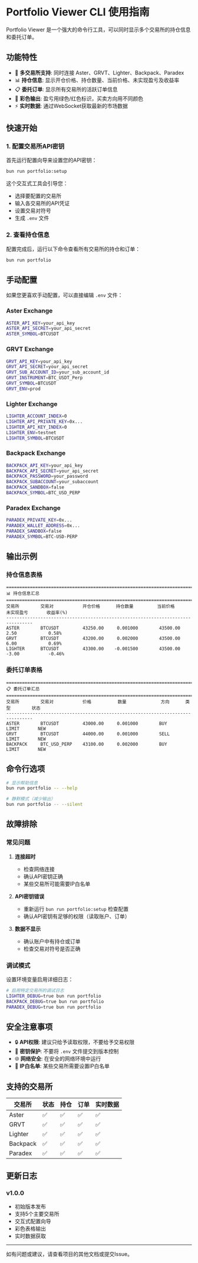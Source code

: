 # Portfolio Viewer CLI 使用指南

Portfolio Viewer 是一个强大的命令行工具，可以同时显示多个交易所的持仓信息和委托订单。

## 功能特性

- 🔄 **多交易所支持**: 同时连接 Aster、GRVT、Lighter、Backpack、Paradex
- 📊 **持仓信息**: 显示开仓价格、持仓数量、当前价格、未实现盈亏及收益率
- 📋 **委托订单**: 显示所有交易所的活跃订单信息
- 🎨 **彩色输出**: 盈亏用绿色/红色标识，买卖方向用不同颜色
- ⚡ **实时数据**: 通过WebSocket获取最新的市场数据

## 快速开始

### 1. 配置交易所API密钥

首先运行配置向导来设置您的API密钥：

```bash
bun run portfolio:setup
```

这个交互式工具会引导您：
- 选择要配置的交易所
- 输入各交易所的API凭证
- 设置交易对符号
- 生成 `.env` 文件

### 2. 查看持仓信息

配置完成后，运行以下命令查看所有交易所的持仓和订单：

```bash
bun run portfolio
```

## 手动配置

如果您更喜欢手动配置，可以直接编辑 `.env` 文件：

### Aster Exchange
```bash
ASTER_API_KEY=your_api_key
ASTER_API_SECRET=your_api_secret
ASTER_SYMBOL=BTCUSDT
```

### GRVT Exchange
```bash
GRVT_API_KEY=your_api_key
GRVT_API_SECRET=your_api_secret
GRVT_SUB_ACCOUNT_ID=your_sub_account_id
GRVT_INSTRUMENT=BTC_USDT_Perp
GRVT_SYMBOL=BTCUSDT
GRVT_ENV=prod
```

### Lighter Exchange
```bash
LIGHTER_ACCOUNT_INDEX=0
LIGHTER_API_PRIVATE_KEY=0x...
LIGHTER_API_KEY_INDEX=0
LIGHTER_ENV=testnet
LIGHTER_SYMBOL=BTCUSDT
```

### Backpack Exchange
```bash
BACKPACK_API_KEY=your_api_key
BACKPACK_API_SECRET=your_api_secret
BACKPACK_PASSWORD=your_password
BACKPACK_SUBACCOUNT=your_subaccount
BACKPACK_SANDBOX=false
BACKPACK_SYMBOL=BTC_USD_PERP
```

### Paradex Exchange
```bash
PARADEX_PRIVATE_KEY=0x...
PARADEX_WALLET_ADDRESS=0x...
PARADEX_SANDBOX=false
PARADEX_SYMBOL=BTC-USD-PERP
```

## 输出示例

### 持仓信息表格
```
================================================================================
📊 持仓信息汇总
================================================================================
交易所        交易对           开仓价格      持仓数量         当前价格      未实现盈亏       收益率(%)
--------------------------------------------------------------------------------
ASTER        BTCUSDT         43250.00     0.001000        43500.00     2.50            0.58%
GRVT         BTCUSDT         43200.00     0.002000        43500.00     6.00            0.69%
LIGHTER      BTCUSDT         43300.00    -0.001500        43500.00    -3.00           -0.46%
```

### 委托订单表格
```
================================================================================
📋 委托订单汇总
================================================================================
交易所        交易对           价格          数量             方向      类型        状态
--------------------------------------------------------------------------------
ASTER        BTCUSDT         43000.00     0.001000        BUY       LIMIT       NEW
GRVT         BTCUSDT         44000.00     0.001000        SELL      LIMIT       NEW
BACKPACK     BTC_USD_PERP    43100.00     0.002000        BUY       LIMIT       NEW
```

## 命令行选项

```bash
# 显示帮助信息
bun run portfolio -- --help

# 静默模式（减少输出）
bun run portfolio -- --silent
```

## 故障排除

### 常见问题

1. **连接超时**
   - 检查网络连接
   - 确认API密钥正确
   - 某些交易所可能需要IP白名单

2. **API密钥错误**
   - 重新运行 `bun run portfolio:setup` 检查配置
   - 确认API密钥有足够的权限（读取账户、订单）

3. **数据不显示**
   - 确认账户中有持仓或订单
   - 检查交易对符号是否正确

### 调试模式

设置环境变量启用详细日志：

```bash
# 启用特定交易所的调试日志
LIGHTER_DEBUG=true bun run portfolio
BACKPACK_DEBUG=true bun run portfolio
PARADEX_DEBUG=true bun run portfolio
```

## 安全注意事项

- 🔒 **API权限**: 建议只给予读取权限，不要给予交易权限
- 🔐 **密钥保护**: 不要将 `.env` 文件提交到版本控制
- 🌐 **网络安全**: 在安全的网络环境中运行
- 📱 **IP白名单**: 某些交易所需要设置IP白名单

## 支持的交易所

| 交易所 | 状态 | 持仓 | 订单 | 实时数据 |
|--------|------|------|------|----------|
| Aster  | ✅   | ✅   | ✅   | ✅       |
| GRVT   | ✅   | ✅   | ✅   | ✅       |
| Lighter| ✅   | ✅   | ✅   | ✅       |
| Backpack| ✅  | ✅   | ✅   | ✅       |
| Paradex| ✅   | ✅   | ✅   | ✅       |

## 更新日志

### v1.0.0
- 初始版本发布
- 支持5个主要交易所
- 交互式配置向导
- 彩色表格输出
- 实时数据获取

---

如有问题或建议，请查看项目的其他文档或提交Issue。